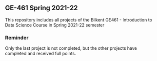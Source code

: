 ## GE-461 Spring 2021-22

This repository includes all projects of the Bilkent GE461 - Introduction to Data Science Course in Spring 2021-22 semester

### Reminder

Only the last project is not completed, but the other projects have completed and received full points.